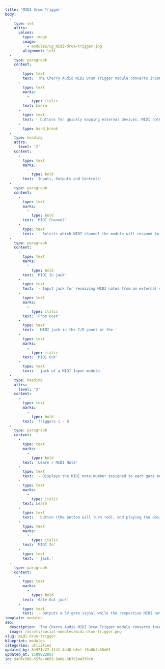 ```yaml
---
title: 'MIDI Drum Trigger'
body:
  -
    type: set
    attrs:
      values:
        type: image
        image:
          - modules/ug_midi-drum-trigger.jpg
        alignment: left
  -
    type: paragraph
    content:
      -
        type: text
        text: 'The Cherry Audio MIDI Drum Trigger module converts incoming MIDI notes to eight individual gate outputs and features easy-to-use '
      -
        type: text
        marks:
          -
            type: italic
        text: Learn
      -
        type: text
        text: ' buttons for quickly mapping external devices. MIDI notes sent from the pads or keys of an external controller or drum machine can be mapped to individual drum modules, samplers etc. inside of Voltage Modular to create the modular drum-machine of your dreams!'
      -
        type: hard_break
  -
    type: heading
    attrs:
      level: '2'
    content:
      -
        type: text
        marks:
          -
            type: bold
        text: 'Inputs, Outputs and Controls'
  -
    type: paragraph
    content:
      -
        type: text
        marks:
          -
            type: bold
        text: 'MIDI Channel'
      -
        type: text
        text: '- Selects which MIDI channel the module will respond to. Set this to the same channel as your controller or external MIDI device. When set to “All,” MIDI notes from all sixteen channels will be received allowing devices on different channels to trigger the module simultaneously.'
  -
    type: paragraph
    content:
      -
        type: text
        marks:
          -
            type: bold
        text: 'MIDI In jack'
      -
        type: text
        text: '- Input jack for receiving MIDI notes from an external controller or MIDI device. This is typically patched to the '
      -
        type: text
        marks:
          -
            type: italic
        text: 'From Host'
      -
        type: text
        text: ' MIDI jack in the I/O panel or the '
      -
        type: text
        marks:
          -
            type: italic
        text: 'MIDI Out'
      -
        type: text
        text: ' jack of a MIDI Input module.'
  -
    type: heading
    attrs:
      level: '2'
    content:
      -
        type: text
        marks:
          -
            type: bold
        text: 'Triggers 1 - 8'
  -
    type: paragraph
    content:
      -
        type: text
        marks:
          -
            type: bold
        text: 'Learn / MIDI Note'
      -
        type: text
        text: '- Displays the MIDI note-number assigned to each gate output. This can be reassigned by clicking the '
      -
        type: text
        marks:
          -
            type: italic
        text: Learn
      -
        type: text
        text: ' button (the button will turn red), and playing the desired note on the device patched to the '
      -
        type: text
        marks:
          -
            type: italic
        text: 'MIDI In'
      -
        type: text
        text: ' jack.'
  -
    type: paragraph
    content:
      -
        type: text
        marks:
          -
            type: bold
        text: 'Gate Out jack'
      -
        type: text
        text: '- Outputs a 5V gate signal while the respective MIDI note is being played. This will typically be used to play a drum sound via the trigger input of a drum module or gate input of a sampler but can also be used, for example, to start and stop sequencers or step through switch modules.'
template: modules
seo:
  description: 'The Cherry Audio MIDI Drum Trigger module converts incoming MIDI notes to eight individual gate outputs and features easy-to-use Learn buttons for quickly mapping external devices.'
  image: /assets/social-modules/midi-drum-trigger.png
slug: midi-drum-trigger
blueprint: modules
categories: utilities
updated_by: 8e971c27-4141-4dd8-b8ef-f0a8bfc35d61
updated_at: 1589822003
id: 9406c508-65fe-4663-9a6e-6b3d244330cb
---
```

